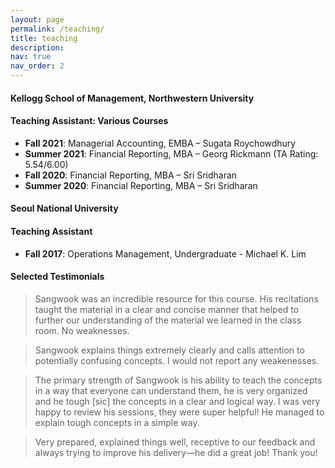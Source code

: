 ```yaml
---
layout: page
permalink: /teaching/
title: teaching
description: 
nav: true
nav_order: 2
---
```


<!-- For now, this page is assumed to be a static description of your courses. You can convert it to a collection similar to `_projects/` so that you can have a dedicated page for each course.

Organize your courses by years, topics, or universities, however you like!
 -->

#### Kellogg School of Management, Northwestern University

#### Teaching Assistant: Various Courses
  - **Fall 2021**: Managerial Accounting, EMBA – Sugata Roychowdhury
  - **Summer 2021**: Financial Reporting, MBA – Georg Rickmann (TA Rating: 5.54/6.00)
  - **Fall 2020**: Financial Reporting, MBA – Sri Sridharan
  - **Summer 2020**: Financial Reporting, MBA – Sri Sridharan


#### Seoul National University

#### Teaching Assistant
  - **Fall 2017**: Operations Management, Undergraduate - Michael K. Lim


#### Selected Testimonials

> Sangwook was an incredible resource for this course. His recitations taught the material in a clear and concise manner that helped to further our understanding of the material we learned in the class room. No weaknesses.

> Sangwook explains things extremely clearly and calls attention to potentially confusing concepts. I would not report any weakenesses.
 
> The primary strength of Sangwook is his ability to teach the concepts in a way that everyone can understand them, he is very organized and he tough [sic] the concepts in a clear and logical way. I was very happy to review his sessions, they were super helpful! He managed to explain tough concepts in a simple way.

> Very prepared, explained things well, receptive to our feedback and always trying to improve his delivery—he did a great job! Thank you!

<object data="{{ site.url }}{{ site.baseurl }}/assets/pdf/teaching_eval_01.pdf" width="1000" height="1000" type="application/pdf"></object>

<object data="{{ site.url }}{{ site.baseurl }}/assets/pdf/teaching_eval_02.pdf" width="1000" height="1000" type="application/pdf"></object>